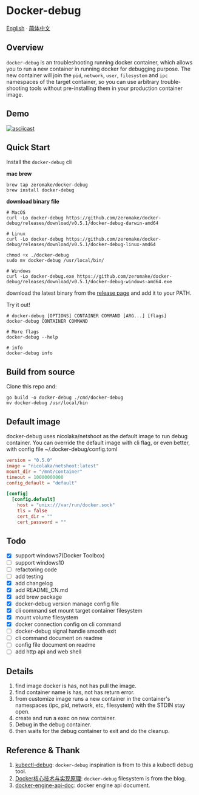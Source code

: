 # Docker-debug

[English](README.md) ∙ [简体中文](README-zh-Hans.md)

## Overview

`docker-debug` is an troubleshooting running docker container,
which allows you to run a new container in running docker for debugging purpose.
The new container will join the `pid`, `network`, `user`, `filesystem` and `ipc` namespaces of the target container, 
so you can use arbitrary trouble-shooting tools without pre-installing them in your production container image.

## Demo
[![asciicast](https://asciinema.org/a/235025.svg)](https://asciinema.org/a/235025)
## Quick Start

Install the `docker-debug` cli

**mac brew**
```shell
brew tap zeromake/docker-debug
brew install docker-debug
```

**download binary file**
``` shell
# MacOS
curl -Lo docker-debug https://github.com/zeromake/docker-debug/releases/download/v0.5.1/docker-debug-darwin-amd64

# Linux
curl -Lo docker-debug https://github.com/zeromake/docker-debug/releases/download/v0.5.1/docker-debug-linux-amd64

chmod +x ./docker-debug
sudo mv docker-debug /usr/local/bin/

# Windows
curl -Lo docker-debug.exe https://github.com/zeromake/docker-debug/releases/download/v0.5.1/docker-debug-windows-amd64.exe
```

download the latest binary from the [release page](https://github.com/zeromake/docker-debug/releases/lastest) and add it to your PATH.

Try it out!
``` shell
# docker-debug [OPTIONS] CONTAINER COMMAND [ARG...] [flags]
docker-debug CONTAINER COMMAND

# More flags
docker-debug --help

# info
docker-debug info
```

## Build from source
Clone this repo and:
``` shell
go build -o docker-debug ./cmd/docker-debug
mv docker-debug /usr/local/bin
```

## Default image
docker-debug uses nicolaka/netshoot as the default image to run debug container.
You can override the default image with cli flag, or even better, with config file ~/.docker-debug/config.toml
``` toml
version = "0.5.0"
image = "nicolaka/netshoot:latest"
mount_dir = "/mnt/container"
timeout = 10000000000
config_default = "default"

[config]
  [config.default]
    host = "unix:///var/run/docker.sock"
    tls = false
    cert_dir = ""
    cert_password = ""
```

## Todo
- [x] support windows7(Docker Toolbox)
- [ ] support windows10
- [ ] refactoring code
- [ ] add testing
- [x] add changelog
- [x] add README_CN.md
- [x] add brew package
- [x] docker-debug version manage config file
- [x] cli command set mount target container filesystem
- [x] mount volume filesystem
- [x] docker connection config on cli command
- [ ] docker-debug signal handle smooth exit
- [ ] cli command document on readme
- [ ] config file document on readme
- [ ] add http api and web shell

## Details
1. find image docker is has, not has pull the image.
2. find container name is has, not has return error.
3. from customize image runs a new container in the container's namespaces (ipc, pid, network, etc, filesystem) with the STDIN stay open.
4. create and run a exec on new container.
5. Debug in the debug container.
6. then waits for the debug container to exit and do the cleanup.

## Reference & Thank
1. [kubectl-debug](https://github.com/aylei/kubectl-debug): `docker-debug` inspiration is from to this a kubectl debug tool.
2. [Docker核心技术与实现原理](https://draveness.me/docker): `docker-debug` filesystem is from the blog.
3. [docker-engine-api-doc](https://docs.docker.com/engine/api/latest): docker engine api document.
